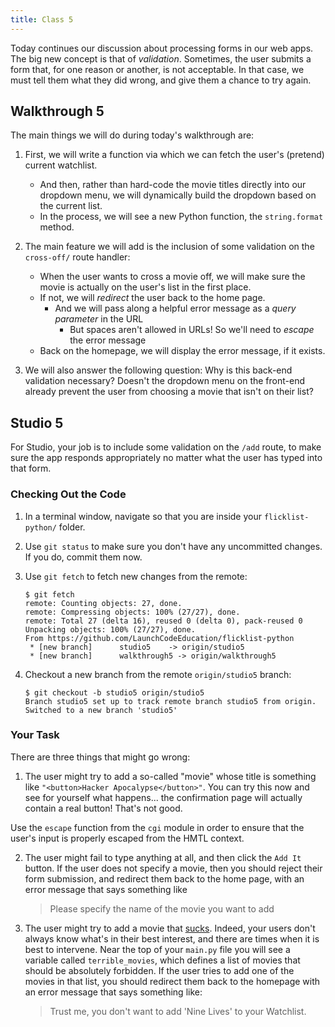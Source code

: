 ```yaml
---
title: Class 5
---
```


Today continues our discussion about processing forms in our web apps. The big new concept is that of *validation*. Sometimes, the user submits a form that, for one reason or another, is not acceptable. In that case, we must tell them what they did wrong, and give them a chance to try again.

## Walkthrough 5

The main things we will do during today's walkthrough are:

1. First, we will write a function via which we can fetch the user's (pretend) current watchlist.
	- And then, rather than hard-code the movie titles directly into our dropdown menu, we will dynamically build the dropdown based on the  current list.
	- In the process, we will see a new Python function, the `string.format` method.

2. The main feature we will add is the inclusion of some validation on the `cross-off/` route handler:

	- When the user wants to cross a movie off, we will make sure the movie is actually on the user's list in the first place.
	- If not, we will *redirect* the user back to the home page.
		- And we will pass along a helpful error message as a *query parameter* in the URL
			- But spaces aren't allowed in URLs! So we'll need to *escape* the error message
	- Back on the homepage, we will display the error message, if it exists.

3. We will also answer the following question: Why is this back-end validation necessary? Doesn't the dropdown menu on the front-end already prevent the user from choosing a movie that isn't on their list?

## Studio 5

For Studio, your job is to include some validation on the `/add` route, to make sure the app responds appropriately no matter what the user has typed into that form.

### Checking Out the Code

1. In a terminal window, navigate so that you are inside your `flicklist-python/` folder.

2. Use `git status` to make sure you don't have any uncommitted changes. If you do, commit them now.

3. Use `git fetch` to fetch new changes from the remote:

	```
	$ git fetch
	remote: Counting objects: 27, done.
	remote: Compressing objects: 100% (27/27), done.
	remote: Total 27 (delta 16), reused 0 (delta 0), pack-reused 0
	Unpacking objects: 100% (27/27), done.
	From https://github.com/LaunchCodeEducation/flicklist-python
	 * [new branch]      studio5    -> origin/studio5
	 * [new branch]      walkthrough5 -> origin/walkthrough5
	```

4. Checkout a new branch from the remote `origin/studio5` branch:

	```
	$ git checkout -b studio5 origin/studio5
	Branch studio5 set up to track remote branch studio5 from origin.
	Switched to a new branch 'studio5'
	```

### Your Task

There are three things that might go wrong:

1. The user might try to add a so-called "movie" whose title is something like `"<button>Hacker Apocalypse</button>"`. You can try this now and see for yourself what happens... the confirmation page will actually contain a real button! That's not good.

  Use the `escape` function from the `cgi` module in order to ensure that the user's input is properly escaped from the HMTL context.

2. The user might fail to type anything at all, and then click the `Add It` button. If the user does not specify a movie, then you should reject their form submission, and redirect them back to the home page, with an error message that says something like

	> Please specify the name of the movie you want to add

3. The user might try to add a movie that [sucks][nine-lives-trailer]. Indeed, your users don't always know what's in their best interest, and there are times when it is best to intervene. Near the top of your `main.py` file you will see a variable called `terrible_movies`, which defines a list of movies that should be absolutely forbidden. If the user tries to add one of the movies in that list, you should redirect them back to the homepage with an error message that says something like:

	> Trust me, you don't want to add 'Nine Lives' to your Watchlist.






[nine-lives-trailer]: https://www.youtube.com/watch?v=dPxI4yOKdgc
